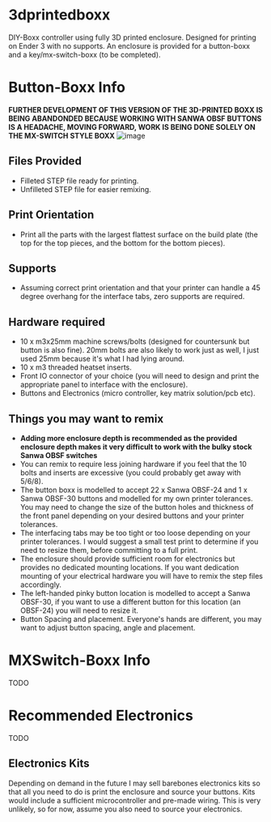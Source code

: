 # 3dprintedboxx
DIY-Boxx controller using fully 3D printed enclosure. Designed for printing on Ender 3 with no supports. An enclosure is provided for a button-boxx and a key/mx-switch-boxx (to be completed). 

# Button-Boxx Info
**FURTHER DEVELOPMENT OF THIS VERSION OF THE 3D-PRINTED BOXX IS BEING ABANDONDED BECAUSE WORKING WITH SANWA OBSF BUTTONS IS A HEADACHE, MOVING FORWARD, WORK IS BEING DONE SOLELY ON THE MX-SWITCH STYLE BOXX**
![image](https://github.com/ViWalkerDev/3dprintedboxx/assets/112364190/6894efa9-a0f3-4773-bdb2-2bca43cbf3ce)


## Files Provided
- Filleted STEP file ready for printing.
- Unfilleted STEP file for easier remixing.

## Print Orientation
- Print all the parts with the largest flattest surface on the build plate (the top for the top pieces, and the bottom for the bottom pieces).

## Supports
- Assuming correct print orientation and that your printer can handle a 45 degree overhang for the interface tabs, zero supports are required. 

## Hardware required
- 10 x m3x25mm machine screws/bolts (designed for countersunk but button is also fine). 20mm bolts are also likely to work just as well, I just used 25mm because it's what I had lying around. 
- 10 x m3 threaded heatset inserts.
- Front IO connector of your choice (you will need to design and print the appropriate panel to interface with the enclosure).
- Buttons and Electronics (micro controller, key matrix solution/pcb etc).

## Things you may want to remix
- **Adding more enclosure depth is recommended as the provided enclosure depth makes it very difficult to work with the bulky stock Sanwa OBSF switches**
- You can remix to require less joining hardware if you feel that the 10 bolts and inserts are excessive (you could probably get away with 5/6/8).
- The button boxx is modelled to accept 22 x Sanwa OBSF-24 and 1 x Sanwa OBSF-30 buttons and modelled for my own printer tolerances. You may need to change the size of the button holes and thickness of the front panel depending on your desired buttons and your printer tolerances.
- The interfacing tabs may be too tight or too loose depending on your printer tolerances. I would suggest a small test print to determine if you need to resize them, before committing to a full print.
- The enclosure should provide sufficient room for electronics but provides no dedicated mounting locations. If you want dedication mounting of your electrical hardware you will have to remix the step files accordingly.
- The left-handed pinky button location is modelled to accept a Sanwa OBSF-30, if you want to use a different button for this location (an OBSF-24) you will need to resize it.
- Button Spacing and placement. Everyone's hands are different, you may want to adjust button spacing, angle and placement.
# MXSwitch-Boxx Info
TODO

# Recommended Electronics
TODO

## Electronics Kits
Depending on demand in the future I may sell barebones electronics kits so that all you need to do is print the enclosure and source your buttons. 
Kits would include a sufficient microcontroller and pre-made wiring. This is very unlikely, so for now, assume you also need to source your electronics.
